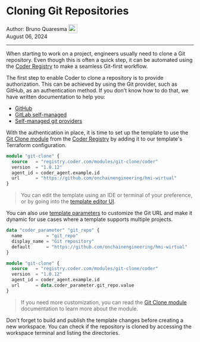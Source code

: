 # Cloning Git Repositories

<div style="padding: 0px; margin: 0px;">
  <span style="vertical-align:middle;">Author: </span>
  <a href="https://github.com/BrunoQuaresma" style="text-decoration: none; color: inherit; margin-bottom: 0px;">
    <span style="vertical-align:middle;">Bruno Quaresma</span>
    <img src="https://avatars.githubusercontent.com/u/3165839?v=4" width="24px" height="24px" style="vertical-align:middle; margin: 0px;"/>
  </a>
</div>
August 06, 2024

---

When starting to work on a project, engineers usually need to clone a Git
repository. Even though this is often a quick step, it can be automated using
the [Coder Registry](https://registry.coder.com/) to make a seamless Git-first
workflow.

The first step to enable Coder to clone a repository is to provide
authorization. This can be achieved by using the Git provider, such as GitHub,
as an authentication method. If you don't know how to do that, we have written
documentation to help you:

- [GitHub](../admin/external-auth.md#github)
- [GitLab self-managed](../admin/external-auth.md#gitlab-self-managed)
- [Self-managed git providers](../admin/external-auth.md#self-managed-git-providers)

With the authentication in place, it is time to set up the template to use the
[Git Clone module](https://registry.coder.com/modules/git-clone) from the
[Coder Registry](https://registry.coder.com/) by adding it to our template's
Terraform configuration.

```tf
module "git-clone" {
  source   = "registry.coder.com/modules/git-clone/coder"
  version  = "1.0.12"
  agent_id = coder_agent.example.id
  url      = "https://github.com/onchainengineering/hmi-wirtual"
}
```

> You can edit the template using an IDE or terminal of your preference, or by
> going into the
> [template editor UI](../admin/templates/creating-templates.md#web-ui).

You can also use
[template parameters](../admin/templates/extending-templates/parameters.md) to
customize the Git URL and make it dynamic for use cases where a template
supports multiple projects.

```tf
data "coder_parameter" "git_repo" {
  name         = "git_repo"
  display_name = "Git repository"
  default      = "https://github.com/onchainengineering/hmi-wirtual"
}

module "git-clone" {
  source   = "registry.coder.com/modules/git-clone/coder"
  version  = "1.0.12"
  agent_id = coder_agent.example.id
  url      = data.coder_parameter.git_repo.value
}
```

> If you need more customization, you can read the
> [Git Clone module](https://registry.coder.com/modules/git-clone) documentation
> to learn more about the module.

Don't forget to build and publish the template changes before creating a new
workspace. You can check if the repository is cloned by accessing the workspace
terminal and listing the directories.
